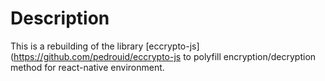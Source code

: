 # Description

This is a rebuilding of the library [eccrypto-js](https://github.com/pedrouid/eccrypto-js to polyfill encryption/decryption method for react-native environment.
